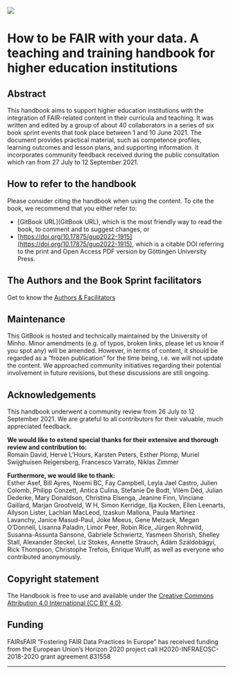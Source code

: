 ![](../Images/2_2_figure_1.png)

# How to be FAIR with your data. A teaching and training handbook for higher education institutions

## Abstract
This handbook aims to support higher education institutions with the integration of FAIR-related content in their curricula and teaching. It was written and edited by a group of about 40 collaborators in a series of six book sprint events that took place between 1 and 10 June 2021. The document provides practical material, such as competence profiles, learning outcomes and lesson plans, and supporting information. It incorporates community feedback received during the public consultation which ran from 27 July to 12 September 2021.

## How to refer to the handbook
Please consider citing the handbook when using the content. To cite the book, we recommend that you either refer to:
- [GitBook URL](GitBook URL), which is the most friendly way to read the book, to comment and to suggest changes, or
- [https://doi.org/10.17875/gup2022-1915](https://doi.org/10.17875/gup2022-1915), which is a citable DOI referring to the print and Open Access PDF version by Göttingen University Press.

## The Authors and the Book Sprint facilitators
Get to know the [Authors \& Facilitators](2AboutThisBook/5AboutAuthorsFacilitators.md) 

## Maintenance
This GitBook is hosted and technically maintained by the University of Minho. Minor amendments (e.g. of typos, broken links, please let us know if you spot any) will be amended. However, in terms of content, it should be regarded as a “frozen publication” for the time being, i.e. we will not update the content. We approached community initiatives regarding their potential involvement in future revisions, but these discussions are still ongoing.

## Acknowledgements
This handbook underwent a community review from 26 July to 12 September 2021. We are grateful to all contributors for their valuable, much appreciated feedback.

**We would like to extend special thanks for their extensive and thorough review and contribution to:**  
Romain David, Hervé L’Hours, Karsten Peters, Esther Plomp, Muriel Swijghuisen Reigersberg, Francesco Varrato, Niklas Zimmer

**Furthermore, we would like to thank:**  
Esther Asef, Bill Ayres, Noemi BC, Fay Campbell, Leyla Jael Castro, Julien Colomb, Philipp Conzett, Antica Culina, Stefanie De Bodt, Vilém Děd, Julian Dederke, Mary Donaldson, Christina Elsenga, Jeanine Finn, Vinciane Gaillard, Marjan Grootveld, W H, Simon Kerridge, Ilja Kocken, Ellen Leenarts, Allyson Lister, Lachlan MacLeod, Izaskun Mallona, Paula Martinez Lavanchy, Janice Masud-Paul, Joke Meeus, Gene Melzack, Megan O’Donnell, Lisanna Paladin, Limor Peer, Robin Rice, Jürgen Rohrwild, Susanna-Assunta Sansone, Gabriele Schwiertz, Yasmeen Shorish, Shelley Stall, Alexander Steckel, Liz Stokes, Annette Strauch, Ádám Száldobágyi, Rick Thompson, Christophe Trefois, Enrique Wulff, as well as everyone who contributed anonymously.

## Copyright statement
The Handbook is free to use and available under the [Creative Commons Attribution 4.0 International (CC BY 4.0)](https://creativecommons.org/licenses/by/4.0/).

## Funding
FAIRsFAIR “Fostering FAIR Data Practices In Europe” has received funding from the European Union’s Horizon 2020 project call H2020-INFRAEOSC-2018-2020 grant agreement 831558

---
